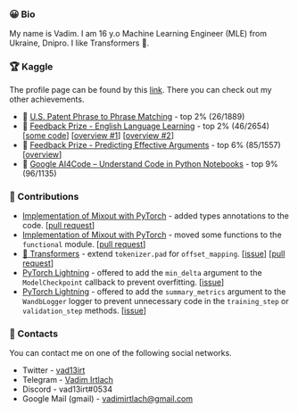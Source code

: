 ### 😀 Bio

My name is Vadim. I am 16 y.o Machine Learning Engineer (MLE) from Ukraine, Dnipro. I like Transformers 🤖.

### 🏆  Kaggle

The profile page can be found by this [link](https://www.kaggle.com/vad13irt). There you can check out my other achievements.

- 🥈 [U.S. Patent Phrase to Phrase Matching](https://www.kaggle.com/competitions/us-patent-phrase-to-phrase-matching/overview) - top 2% (26/1889)
- 🥈 [Feedback Prize - English Language Learning](https://www.kaggle.com/competitions/feedback-prize-english-language-learning) - top 2% (46/2654) [[some code](https://github.com/vad13irt/Feedback-Prize-English-Language-Learning)] [[overview #1](https://www.kaggle.com/competitions/feedback-prize-english-language-learning/discussion/369664)] [[overview #2](https://www.kaggle.com/competitions/feedback-prize-english-language-learning/discussion/369881)]
- 🥉 [Feedback Prize - Predicting Effective Arguments](https://www.kaggle.com/competitions/feedback-prize-effectiveness/overview) - top 6% (85/1557) [[overview](https://www.kaggle.com/competitions/feedback-prize-effectiveness/discussion/347456)]
- 🥉 [Google AI4Code – Understand Code in Python Notebooks](https://www.kaggle.com/competitions/AI4Code) - top 9% (96/1135)


### 📝 Contributions


- [Implementation of Mixout with PyTorch](https://github.com/bloodwass/mixout) - added types annotations to the code. [[pull request](https://github.com/bloodwass/mixout/pull/11)]
- [Implementation of Mixout with PyTorch](https://github.com/bloodwass/mixout) - moved some functions to the `functional` module. [[pull request](https://github.com/bloodwass/mixout/pull/12)]
- [🤗 Transformers](https://github.com/huggingface/transformers) - extend `tokenizer.pad` for `offset_mapping`. [[issue](https://github.com/huggingface/transformers/issues/18681)] [[pull request](https://github.com/huggingface/transformers/pull/18705)]
- [PyTorch Lightning](https://github.com/Lightning-AI/lightning) - offered to add the `min_delta` argument to the `ModelCheckpoint` callback to prevent overfitting. [[issue](https://github.com/Lightning-AI/lightning/issues/14353)]
- [PyTorch Lightning](https://github.com/Lightning-AI/lightning) - offered to add the `summary_metrics` argument to the `WandbLogger` logger to prevent unnecessary code in the `training_step` or `validation_step` methods. [[issue](https://github.com/Lightning-AI/lightning/issues/14388)]

### 💬 Contacts
You can contact me on one of the following social networks.
- Twitter - [vad13irt](https://twitter.com/vad13irt)
- Telegram - [Vadim Irtlach](https://t.me/vad13irt)
- Discord - vad13irt#0534
- Google Mail (gmail) - vadimirtlach@gmail.com
